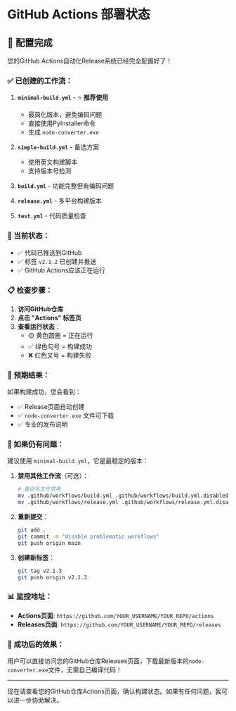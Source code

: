 # GitHub Actions 部署状态

## 🎉 配置完成

您的GitHub Actions自动化Release系统已经完全配置好了！

### ✅ 已创建的工作流：

1. **`minimal-build.yml`** - ⭐ **推荐使用**
   - 最简化版本，避免编码问题
   - 直接使用PyInstaller命令
   - 生成 `node-converter.exe`

2. **`simple-build.yml`** - 备选方案
   - 使用英文构建脚本
   - 支持版本号检测

3. **`build.yml`** - 功能完整但有编码问题
4. **`release.yml`** - 多平台构建版本
5. **`test.yml`** - 代码质量检查

### 🚀 当前状态：

- ✅ 代码已推送到GitHub
- ✅ 标签 `v2.1.2` 已创建并推送
- ✅ GitHub Actions应该正在运行

### 📋 检查步骤：

1. **访问GitHub仓库**
2. **点击 "Actions" 标签页**
3. **查看运行状态**：
   - 🟡 黄色圆圈 = 正在运行
   - ✅ 绿色勾号 = 构建成功
   - ❌ 红色叉号 = 构建失败

### 🎯 预期结果：

如果构建成功，您会看到：
- ✅ Release页面自动创建
- ✅ `node-converter.exe` 文件可下载
- ✅ 专业的发布说明

### 🔧 如果仍有问题：

建议使用 `minimal-build.yml`，它是最稳定的版本：

1. **禁用其他工作流**（可选）：
   ```bash
   # 重命名文件禁用
   mv .github/workflows/build.yml .github/workflows/build.yml.disabled
   mv .github/workflows/release.yml .github/workflows/release.yml.disabled
   ```

2. **重新提交**：
   ```bash
   git add .
   git commit -m "disable problematic workflows"
   git push origin main
   ```

3. **创建新标签**：
   ```bash
   git tag v2.1.3
   git push origin v2.1.3
   ```

### 📊 监控地址：

- **Actions页面**: `https://github.com/YOUR_USERNAME/YOUR_REPO/actions`
- **Releases页面**: `https://github.com/YOUR_USERNAME/YOUR_REPO/releases`

### 🎉 成功后的效果：

用户可以直接访问您的GitHub仓库Releases页面，下载最新版本的`node-converter.exe`文件，无需自己编译代码！

---

现在请查看您的GitHub仓库Actions页面，确认构建状态。如果有任何问题，我可以进一步协助解决。